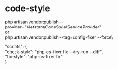 # code-style

php artisan vendor:publish --provider="Vietstars\CodeStyle\ServiceProvider"\
or\
php artisan vendor:publish --tag=config-fixer --force\

"scripts": {\
    "check-style": "php-cs-fixer fix --dry-run --diff",\
    "fix-style": "php-cs-fixer fix"\
}

